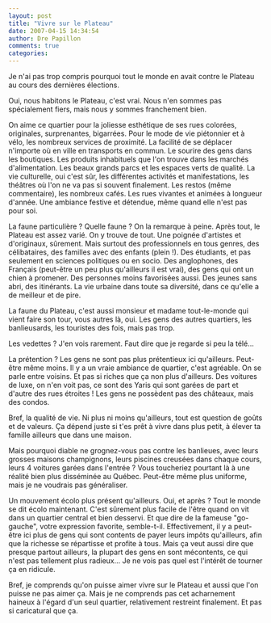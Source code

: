 ```yaml
---
layout: post
title: "Vivre sur le Plateau"
date: 2007-04-15 14:34:54
author: Dre Papillon
comments: true
categories: 
---
```



Je n'ai pas trop compris pourquoi tout le monde en avait contre le Plateau au cours des dernières élections.

Oui, nous habitons le Plateau, c'est vrai. Nous n'en sommes pas spécialement fiers, mais nous y sommes franchement bien.

On aime ce quartier pour la joliesse esthétique de ses rues colorées, originales, surprenantes, bigarrées. Pour le mode de vie piétonnier et à vélo, les nombreux services de proximité. La facilité de se déplacer n'importe où en ville en transports en commun. Le sourire des gens dans les boutiques. Les produits inhabituels que l'on trouve dans les marchés d'alimentation. Les beaux grands parcs et les espaces verts de qualité. La vie culturelle, oui c'est sûr, les différentes activités et manifestations, les théâtres où l'on ne va pas si souvent finalement. Les restos (même commentaire), les nombreux cafés. Les rues vivantes et animées à longueur d'année. Une ambiance festive et détendue, même quand elle n'est pas pour soi.

La faune particulière ? Quelle faune ? On la remarque à peine. Après tout, le Plateau est assez varié. On y trouve de tout. Une poignée d'artistes et d'originaux, sûrement. Mais surtout des professionnels en tous genres, des célibataires, des familles avec des enfants (plein !). Des étudiants, et pas seulement en sciences politiques ou en socio. Des anglophones, des Français (peut-être un peu plus qu'ailleurs il est vrai), des gens qui ont un chien à promener. Des personnes moins favorisées aussi. Des jeunes sans abri, des itinérants. La vie urbaine dans toute sa diversité, dans ce qu'elle a de meilleur et de pire.

La faune du Plateau, c'est aussi monsieur et madame tout-le-monde qui vient faire son tour, vous autres là, oui. Les gens des autres quartiers, les banlieusards, les touristes des fois, mais pas trop.

Les vedettes ? J'en vois rarement. Faut dire que je regarde si peu la télé...

La prétention ? Les gens ne sont pas plus prétentieux ici qu'ailleurs. Peut-être même moins. Il y a un vraie ambiance de quartier, c'est agréable. On se parle entre voisins. Et pas si riches que ça non plus d'ailleurs. Des voitures de luxe, on n'en voit pas, ce sont des Yaris qui sont garées de part et d'autre des rues étroites ! Les gens ne possèdent pas des châteaux, mais des condos.

Bref, la qualité de vie. Ni plus ni moins qu'ailleurs, tout est question de goûts et de valeurs. Ça dépend juste si t'es prêt à vivre dans plus petit, à élever ta famille ailleurs que dans une maison.

Mais pourquoi diable ne grognez-vous pas contre les banlieues, avec leurs grosses maisons champignons, leurs piscines creusées dans chaque cours, leurs 4 voitures garées dans l'entrée ? Vous toucheriez pourtant là à une réalité bien plus disséminée au Québec. Peut-être même plus uniforme, mais je ne voudrais pas généraliser.

Un mouvement écolo plus présent qu'ailleurs. Oui, et après ? Tout le monde se dit écolo maintenant. C'est sûrement plus facile de l'être quand on vit dans un quartier central et bien desservi. Et que dire de la fameuse "go-gauche", votre expression favorite, semble-t-il. Effectivement, il y a peut-être ici plus de gens qui sont contents de payer leurs impôts qu'ailleurs, afin que la richesse se répartisse et profite à tous. Mais ça veut aussi dire que presque partout ailleurs, la plupart des gens en sont mécontents, ce qui n'est pas tellement plus radieux... Je ne vois pas quel est l'intérêt de tourner ça en ridicule.

Bref, je comprends qu'on puisse aimer vivre sur le Plateau et aussi que l'on puisse ne pas aimer ça. Mais je ne comprends pas cet acharnement haineux à l'égard d'un seul quartier, relativement restreint finalement. Et pas si caricatural que ça.